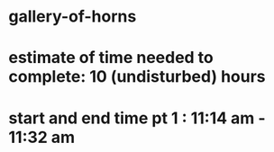 # gallery-of-horns

# estimate of time needed to complete: 10 (undisturbed) hours
# start and end time pt 1 : 11:14 am - 11:32 am